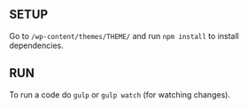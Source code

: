 ## SETUP

Go to `/wp-content/themes/THEME/` and run `npm install` to install dependencies.

## RUN

To run a code do `gulp` or `gulp watch` (for watching changes).
